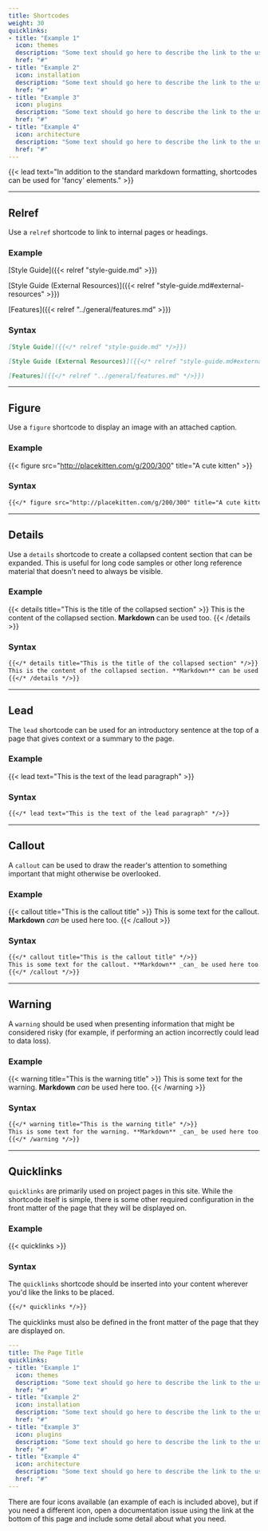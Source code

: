 ```yaml
---
title: Shortcodes
weight: 30
quicklinks:
- title: "Example 1"
  icon: themes
  description: "Some text should go here to describe the link to the user who might click on it."
  href: "#"
- title: "Example 2"
  icon: installation
  description: "Some text should go here to describe the link to the user who might click on it."
  href: "#"
- title: "Example 3"
  icon: plugins
  description: "Some text should go here to describe the link to the user who might click on it."
  href: "#"
- title: "Example 4"
  icon: architecture
  description: "Some text should go here to describe the link to the user who might click on it."
  href: "#"
---
```


{{< lead text="In addition to the standard markdown formatting, shortcodes can be used for 'fancy' elements." >}}

---

## Relref
Use a `relref` shortcode to link to internal pages or headings.

### Example
[Style Guide]({{< relref "style-guide.md" >}})

[Style Guide (External Resources)]({{< relref "style-guide.md#external-resources" >}})

[Features]({{< relref "../general/features.md" >}})


### Syntax
```markdown
[Style Guide]({{</* relref "style-guide.md" */>}})

[Style Guide (External Resources)]({{</* relref "style-guide.md#external-resources" */>}})

[Features]({{</* relref "../general/features.md" */>}})
```

---

## Figure
Use a `figure` shortcode to display an image with an attached caption.

### Example
{{< figure src="http://placekitten.com/g/200/300" title="A cute kitten" >}}

### Syntax
```markdown
{{</* figure src="http://placekitten.com/g/200/300" title="A cute kitten" */>}}
```

---

## Details
Use a `details` shortcode to create a collapsed content section that can be expanded. This is useful for long code samples or other long reference material that doesn't need to always be visible.

### Example
{{< details title="This is the title of the collapsed section" >}}
This is the content of the collapsed section. **Markdown** can be used too.
{{< /details >}}

### Syntax
```markdown
{{</* details title="This is the title of the collapsed section" */>}}
This is the content of the collapsed section. **Markdown** can be used too.
{{</* /details */>}}
```

---

## Lead
The `lead` shortcode can be used for an introductory sentence at the top of a page that gives context or a summary to the page.

### Example

{{< lead text="This is the text of the lead paragraph" >}}

### Syntax
```markdown
{{</* lead text="This is the text of the lead paragraph" */>}}
```

---

## Callout

A `callout` can be used to draw the reader's attention to something important that might otherwise be overlooked.

### Example

{{< callout title="This is the callout title" >}}
This is some text for the callout. **Markdown** _can_ be used here too.
{{< /callout >}}

### Syntax
```markdown
{{</* callout title="This is the callout title" */>}}
This is some text for the callout. **Markdown** _can_ be used here too.
{{</* /callout */>}}
```

---

## Warning

A `warning` should be used when presenting information that might be considered risky (for example, if performing an action incorrectly could lead to data loss).

### Example

{{< warning title="This is the warning title" >}}
This is some text for the warning. **Markdown** _can_ be used here too.
{{< /warning >}}

### Syntax
```markdown
{{</* warning title="This is the warning title" */>}}
This is some text for the warning. **Markdown** _can_ be used here too.
{{</* /warning */>}}
```

---

## Quicklinks

`quicklinks` are primarily used on project pages in this site. While the shortcode itself is simple, there is some other required configuration in the front matter of the page that they will be displayed on.

### Example

{{< quicklinks >}}

### Syntax

The `quicklinks` shortcode should be inserted into your content wherever you'd like the links to be placed.

```markdown
{{</* quicklinks */>}}
```

The quicklinks must also be defined in the front matter of the page that they are displayed on. 

```yaml
---
title: The Page Title
quicklinks:
- title: "Example 1"
  icon: themes
  description: "Some text should go here to describe the link to the user who might click on it."
  href: "#"
- title: "Example 2"
  icon: installation
  description: "Some text should go here to describe the link to the user who might click on it."
  href: "#"
- title: "Example 3"
  icon: plugins
  description: "Some text should go here to describe the link to the user who might click on it."
  href: "#"
- title: "Example 4"
  icon: architecture
  description: "Some text should go here to describe the link to the user who might click on it."
  href: "#"
---
```

There are four icons available (an example of each is included above), but if you need a different icon, open a documentation issue using the link at the bottom of this page and include some detail about what you need.
